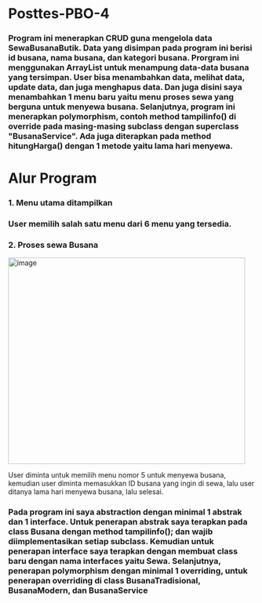 # Posttes-PBO-4
### Program ini menerapkan CRUD guna mengelola data SewaBusanaButik. Data yang disimpan pada program ini berisi id busana, nama busana, dan kategori busana. Prorgram ini menggunakan ArrayList untuk menampung data-data busana yang tersimpan. User bisa menambahkan data, melihat data, update data, dan juga menghapus data. Dan juga disini saya menambahkan 1 menu baru yaitu menu proses sewa yang berguna untuk menyewa busana. Selanjutnya, program ini menerapkan polymorphism, contoh method tampilinfo() di override pada masing-masing subclass dengan superclass "BusanaService". Ada juga diterapkan pada method hitungHarga() dengan 1 metode yaitu lama hari menyewa.

# Alur Program
### 1. Menu utama ditampilkan
###    User memilih salah satu menu dari 6 menu yang tersedia.
### 2. Proses sewa Busana
<img width="483" height="421" alt="image" src="https://github.com/user-attachments/assets/08dd45a8-e327-4f24-9014-628376f1e566" />

User diminta untuk memilih menu nomor 5 untuk menyewa busana, kemudian user diminta memasukkan   ID busana yang ingin di sewa, lalu user ditanya lama hari menyewa busana, lalu selesai.
### Pada program ini saya abstraction dengan minimal 1 abstrak dan 1 interface. Untuk penerapan abstrak saya terapkan pada class Busana dengan method tampilinfo(); dan wajib diimplementasikan setiap subclass. Kemudian untuk penerapan interface saya terapkan dengan membuat class baru dengan nama interfaces yaitu Sewa. Selanjutnya, penerapan polymorphism dengan minimal 1 overriding, untuk penerapan overriding di class BusanaTradisional, BusanaModern, dan BusanaService
